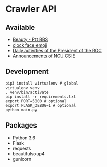 # Crawler API

## Available

- [Beauty - Ptt BBS](https://www.ptt.cc/bbs/Beauty/index.html)
- [clock face emoji](https://apps.timwhitlock.info/emoji/tables/unicode)
- [Daily activities of the President of the ROC](http://www.president.gov.tw/Page/37)
- [Announcements of NCU CSIE](http://www.csie.ncu.edu.tw/announcement)

## Development

```shell
pip3 install virtualenv # global
virtualenv venv
. venv/bin/activate
pip install -r requirements.txt
export PORT=5000 # optional
export FLASK_DEBUG=1 # optional
python main.py
```

## Packages

- Python 3.6
- Flask
- requests
- beautifulsoup4
- gunicorn
